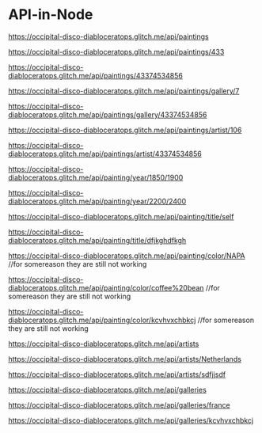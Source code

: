 # API-in-Node

https://occipital-disco-diabloceratops.glitch.me/api/paintings

https://occipital-disco-diabloceratops.glitch.me/api/paintings/433

https://occipital-disco-diabloceratops.glitch.me/api/paintings/43374534856

https://occipital-disco-diabloceratops.glitch.me/api/paintings/gallery/7

https://occipital-disco-diabloceratops.glitch.me/api/paintings/gallery/43374534856

https://occipital-disco-diabloceratops.glitch.me/api/paintings/artist/106

https://occipital-disco-diabloceratops.glitch.me/api/paintings/artist/43374534856

https://occipital-disco-diabloceratops.glitch.me/api/painting/year/1850/1900

https://occipital-disco-diabloceratops.glitch.me/api/painting/year/2200/2400

https://occipital-disco-diabloceratops.glitch.me/api/painting/title/self

https://occipital-disco-diabloceratops.glitch.me/api/painting/title/dfjkghdfkgh

https://occipital-disco-diabloceratops.glitch.me/api/painting/color/NAPA
//for somereason they are still not working

https://occipital-disco-diabloceratops.glitch.me/api/painting/color/coffee%20bean
//for somereason they are still not working

https://occipital-disco-diabloceratops.glitch.me/api/painting/color/kcvhvxchbkcj
//for somereason they are still not working

https://occipital-disco-diabloceratops.glitch.me/api/artists

https://occipital-disco-diabloceratops.glitch.me/api/artists/Netherlands

https://occipital-disco-diabloceratops.glitch.me/api/artists/sdfjjsdf

https://occipital-disco-diabloceratops.glitch.me/api/galleries

https://occipital-disco-diabloceratops.glitch.me/api/galleries/france

https://occipital-disco-diabloceratops.glitch.me/api/galleries/kcvhvxchbkcj
